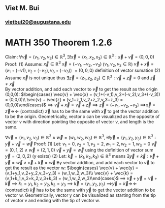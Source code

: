 ## Viet M. Bui 
### vietbui20@augustana.edu

# MATH 350 Theorem 1.2.6
Claim: $\forall \vec{v}=(v_1,v_2,v_3) \in \mathbb{R}^3, \exists! \vec{x} = (x_1,x_2,x_3) \in \mathbb{R}^3: \vec{x} + \vec{v} = (0,0,0)$  
Proof: 
(1) Assume: $\vec{x} \in \mathbb{R}^3$ 
			$\vec{x} = (-v_1, -v_2,-v_3)$  ($v_1,v_2,v_3 \in \mathbb{R}$)
			$\vec{v} + \vec{x} = (v_1 + (-v1), v_2 + (-v_2), v_3 + (-v_3))$ 
					$= (0,0,0)$ definition of vector sumation
(2) Assume $\vec{x}$ is not unique
	thus $\exists \vec{z} = (z_1,z_2,z_3) \in \mathbb{R}^3: \vec{v} + \vec{z} = 0$
	and $\vec{z} \neq \vec{x}$  
	      By vector addition, and add each vector to $\vec{v}$ to get the result as the origin (0,0,0):
	      $\begin{cases} \vec{v} + \vec{x} = (v_1+(-v_1),v_2+(-v_2),v_3+(-v_3)) = (0,0,0)\\ \vec{v} + \vec{z} = (v_1+z_1,v_2+z_2,v_3+z_3) = (0,0,0)\end{cases}$ 
	      ==> $\vec{v} + \vec{x} = \vec{v} + \vec{z}$ 
	      ==> $\vec{z} = (-v_1,-v_2,-v_3)$
	      ==>$\vec{x} = \vec{z} \Rightarrow\!\Leftarrow$ (contradict) 
	      $\vec{z}$ has to be the same with $\vec{x}$ to get the vector addition to be the origin.
Geometrically, vector x can be visualized as the opposite of vector v with direction pointing the opposite of vector v, and length is the same.

$\forall \vec{v}=(v_1,v_2,v_3) \in \mathbb{R}^3 \wedge \vec{w}=(w_1,w_2,w_3) \in \mathbb{R}^3, \exists! \vec{y} = (y_1,y_2,y_3) \in \mathbb{R}^3: \vec{y} + \vec{v} = \vec{w}$ 
Proof:
(1) Let: $v_1 = 0, v_2=1, v_3=2, w_1 = 2, w_2=1,w_3=0$ 
			$\vec{v} = (0,1,2) \wedge \vec{w} = (2,1,0)$ 
			$\vec{v} + \vec{y} = \vec{w}$ 
			using the definition of vector sum
			$\vec{y} = (2,0,2)$ (y exists)
(2) Let: $\vec{k} = (k_1,k_2,k_3) \in \mathbb{R}^3$ 
	means $\exists \vec{y} \neq \vec{k}: \vec{v} + \vec{y} = \vec{w} \wedge \vec{v} + \vec{k} = \vec{w}$ 
	      By vector addition, and add each vector to $\vec{v}$ to get the result as the vector w:
	      $\begin{cases} \vec{v} + \vec{y} = (v_1+y_1,v_2+y_2,v_3+y_3) = (w_1,w_2,w_3)\\ \vec{v} + \vec{k} = (v_1+k_1,v_2+k_2,v_3+k_3) = (w_1,w_2,w_3)\end{cases}$ 
	      ==> $\vec{v} + \vec{y} = \vec{v} + \vec{k}$ 
	      ==> $k_1=y_1,k_2=y_2,k_3=y_3$
	      ==> $\vec{k} = (y_1,y_2,y_3)$
	      ==>$\vec{y} = \vec{k} \Rightarrow\!\Leftarrow$ (contradict) 
	      $\vec{k}$ has to be the same with $\vec{y}$ to get the vector addition to be vector w.
Geometrically, vector y can be visualized as starting from the tip of vector v and ending with the tip of vector w.
			